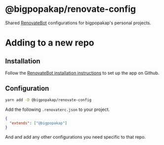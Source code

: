 @bigpopakap/renovate-config
===========================

Shared [RenovateBot][renovate-config-options] configurations for bigpopakap's personal projects.

# Adding to a new repo

## Installation

Follow the [RenovateBot installation instructions][renovate-installation] to set up the app on Github.

## Configuration

```bash
yarn add -D @bigpopakap/renovate-config
```

Add the following `.renovaterc.json` to your project.
```json
{
  "extends": ["@bigpopakap"]
}
```
And and add any other configurations you need specific to that repo.

[renovate-installation]: https://docs.renovatebot.com/
[renovate-config-options]: https://docs.renovatebot.com/configuration-options/
